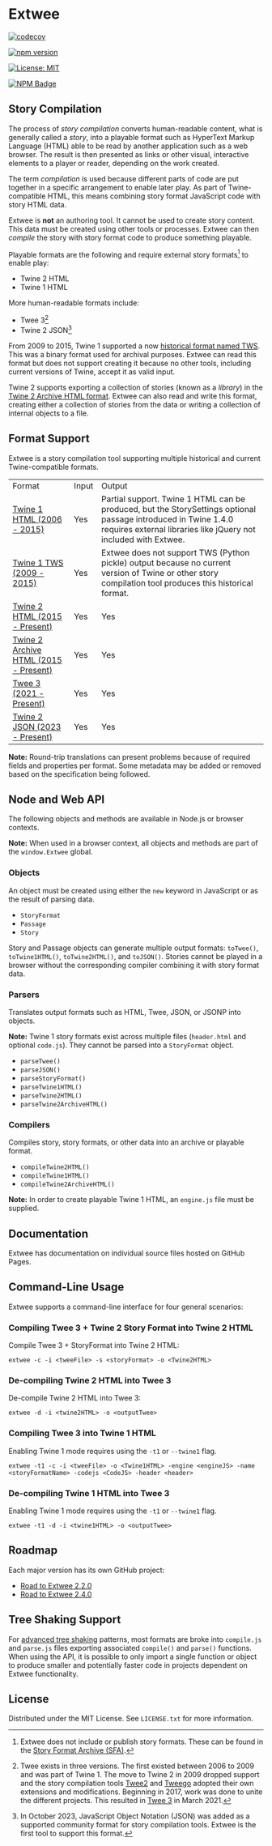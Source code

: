 # Extwee

[![codecov](https://codecov.io/gh/videlais/extwee/branch/master/graph/badge.svg)](https://codecov.io/gh/videlais/extwee)

[![npm version](https://badge.fury.io/js/extwee.svg)](https://badge.fury.io/js/extwee)

[![License: MIT](https://img.shields.io/badge/License-MIT-yellow.svg)](https://opensource.org/licenses/MIT)

[![NPM Badge](https://nodei.co/npm/extwee.png?downloads=true)](https://www.npmjs.com/package/extwee)

## Story Compilation

The process of *story compilation* converts human-readable content, what is generally called a *story*, into a playable format such as HyperText Markup Language (HTML) able to be read by another application such as a web browser. The result is then presented as links or other visual, interactive elements to a player or reader, depending on the work created.

The term *compilation* is used because different parts of code are put together in a specific arrangement to enable later play. As part of Twine-compatible HTML, this means combining story format JavaScript code with story HTML data.

Extwee is **not** an authoring tool. It cannot be used to create story content. This data must be created using other tools or processes. Extwee can then *compile* the story with story format code to produce something playable.

Playable formats are the following and require external story formats[^1] to enable play:

- Twine 2 HTML
- Twine 1 HTML

More human-readable formats include:

- Twee 3[^2]
- Twine 2 JSON[^3]

From 2009 to 2015, Twine 1 supported a now [historical format named TWS](https://github.com/iftechfoundation/twine-specs/blob/master/twine-1-twsoutput.md). This was a binary format used for archival purposes. Extwee can read this format but does not support creating it because no other tools, including current versions of Twine, accept it as valid input.

Twine 2 supports exporting a collection of stories (known as a *library*) in the [Twine 2 Archive HTML format](https://github.com/iftechfoundation/twine-specs/blob/master/twine-2-archive-spec.md). Extwee can also read and write this format, creating either a collection of stories from the data or writing a collection of internal objects to a file.

[^1]: Extwee does not include or publish story formats. These can be found in the [Story Format Archive (SFA)](https://github.com/videlais/story-formats-archive).

[^2]: Twee exists in three versions. The first existed between 2006 to 2009 and was part of Twine 1. The move to Twine 2 in 2009 dropped support and the story compilation tools [Twee2](https://dan-q.github.io/twee2/) and [Tweego](https://www.motoslave.net/tweego/) adopted their own extensions and modifications. Beginning in 2017, work was done to unite the different projects. This resulted in [Twee 3](https://github.com/iftechfoundation/twine-specs/blob/master/twee-3-specification.md) in March 2021.

[^3]: In October 2023, JavaScript Object Notation (JSON) was added as a supported community format for story compilation tools. Extwee is the first tool to support this format.

## Format Support

Extwee is a story compilation tool supporting multiple historical and current Twine-compatible formats.

<table>
    <tr>
        <td>Format</td>
        <td>Input</td>
        <td>Output</td>
    </tr>
    <tr>
        <td><a href='https://github.com/iftechfoundation/twine-specs/blob/master/twine-1-htmloutput-doc.md'>Twine 1 HTML (2006 - 2015)</a> </td>
        <td>Yes</td>
        <td>Partial support. Twine 1 HTML can be produced, but the StorySettings optional passage introduced in Twine 1.4.0 requires external libraries like jQuery not included with Extwee.</td>
    </tr>
    <tr>
        <td><a href="https://github.com/iftechfoundation/twine-specs/blob/master/twine-1-twsoutput.md">Twine 1 TWS (2009 - 2015)</a></td>
        <td>Yes</td>
        <td>Extwee does not support TWS (Python pickle) output because no current version of Twine or other story compilation tool produces this historical format.</td>
    </tr>
    <tr>
        <td><a href="https://github.com/iftechfoundation/twine-specs/blob/master/twine-2-htmloutput-spec.md">Twine 2 HTML (2015 - Present)</a></td>
        <td>Yes</td>
        <td>Yes</td>
    </tr>
    <tr>
        <td><a href="https://github.com/iftechfoundation/twine-specs/blob/master/twine-2-archive-spec.md">Twine 2 Archive HTML (2015 - Present)</a></td>
        <td>Yes</td>
        <td>Yes</td>
    </tr>
    <tr>
        <td><a href="https://github.com/iftechfoundation/twine-specs/blob/master/twee-3-specification.md">Twee 3 (2021 - Present)</a></td>
        <td>Yes</td>
        <td>Yes</td>
    </tr>
    <tr>
        <td><a href="https://github.com/iftechfoundation/twine-specs/blob/master/twine-2-jsonoutput-doc.md">Twine 2 JSON (2023 - Present)</a></td>
        <td>Yes</td>
        <td>Yes</td>
    </tr>
</table>

**Note:** Round-trip translations can present problems because of required fields and properties per format. Some metadata may be added or removed based on the specification being followed.

## Node and Web API

The following objects and methods are available in Node.js or browser contexts.

**Note:** When used in a browser context, all objects and methods are part of the `window.Extwee` global.

### Objects

An object must be created using either the `new` keyword in JavaScript or as the result of parsing data.

- `StoryFormat`
- `Passage`
- `Story`

Story and Passage objects can generate multiple output formats: `toTwee()`, `toTwine1HTML()`, `toTwine2HTML()`, and `toJSON()`. Stories cannot be played in a browser without the corresponding compiler combining it with story format data.

### Parsers

Translates output formats such as HTML, Twee, JSON, or JSONP into objects.

**Note:** Twine 1 story formats exist across multiple files (`header.html` and optional `code.js`). They cannot be parsed into a `StoryFormat` object.

- `parseTwee()`
- `parseJSON()`
- `parseStoryFormat()`
- `parseTwine1HTML()`
- `parseTwine2HTML()`
- `parseTwine2ArchiveHTML()`

### Compilers

Compiles story, story formats, or other data into an archive or playable format.

- `compileTwine2HTML()`
- `compileTwine1HTML()`
- `compileTwine2ArchiveHTML()`

**Note:** In order to create playable Twine 1 HTML, an `engine.js` file must be supplied.

## Documentation

Extwee has documentation on individual source files hosted on GitHub Pages.

## Command-Line Usage

Extwee supports a command-line interface for four general scenarios:

### Compiling Twee 3 + Twine 2 Story Format into Twine 2 HTML

Compile Twee 3 + StoryFormat into Twine 2 HTML:

`extwee -c -i <tweeFile> -s <storyFormat> -o <Twine2HTML>`

### De-compiling Twine 2 HTML into Twee 3

De-compile Twine 2 HTML into Twee 3:

`extwee -d -i <twine2HTML> -o <outputTwee>`

### Compiling Twee 3 into Twine 1 HTML

Enabling Twine 1 mode requires using the `-t1` or `--twine1` flag.

`extwee -t1 -c -i <tweeFile> -o <Twine1HTML> -engine <engineJS> -name <storyFormatName> -codejs <CodeJS> -header <header>`

### De-compiling Twine 1 HTML into Twee 3

Enabling Twine 1 mode requires using the `-t1` or `--twine1` flag.

`extwee -t1 -d -i <twine1HTML> -o <outputTwee>`

## Roadmap

Each major version has its own GitHub project:

- [Road to Extwee 2.2.0](https://github.com/users/videlais/projects/2)
- [Road to Extwee 2.4.0](https://github.com/users/videlais/projects/4)

## Tree Shaking Support

For [advanced tree shaking](https://developer.mozilla.org/en-US/docs/Glossary/Tree_shaking) patterns, most formats are broke into `compile.js` and `parse.js` files exporting associated `compile()` and `parse()` functions. When using the API, it is possible to only import a single function or object to produce smaller and potentially faster code in projects dependent on Extwee functionality.

## License

Distributed under the MIT License. See `LICENSE.txt` for more information.
